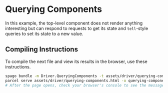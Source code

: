 # Querying Components

In this example, the top-level component does not render anything interesting but can respond to requests to get its state and `tell`-style queries to set its state to a new value.

## Compiling Instructions

To compile the next file and view its results in the browser, use these instructions.

```bash
spago bundle -m Driver.QueryingComponents -t assets/driver/querying-components.js
parcel serve assets/driver/querying-components.html -o querying-components--parcelified.html --open
# After the page opens, check your browser's console to see the messages
```
